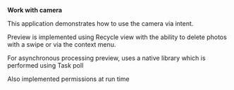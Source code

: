 **Work with camera**

This application demonstrates how to use the camera via intent.

Preview is implemented using Recycle view with the ability to delete photos
with a swipe or via the context menu.

For asynchronous processing preview,
uses a native library which is performed using Task poll

Also implemented permissions at run time

